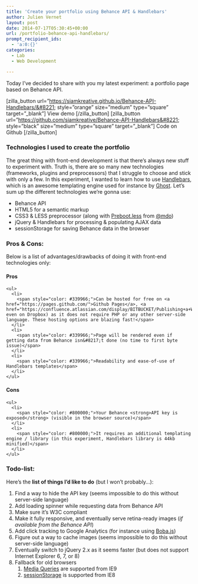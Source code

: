 ```yaml
---
title: 'Create your portfolio using Behance API & Handlebars'
author: Julien Vernet
layout: post
date: 2014-07-17T05:30:45+00:00
url: /portfolio-behance-api-handlebars/
prompt_recipient_ids:
  - 'a:0:{}'
categories:
  - Lab
  - Web Development

---
```

Today I&#8217;ve decided to share with you my latest experiment: a portfolio page based on Behance API.

\[zilla\_button url=&#8221;https://siamkreative.github.io/Behance-API-Handlebars/&#8221; style=&#8221;orange&#8221; size=&#8221;medium&#8221; type=&#8221;square&#8221; target=&#8221;\_blank&#8221;] View demo [/zilla\_button\] \[zilla\_button url=&#8221;https://github.com/siamkreative/Behance-API-Handlebars&#8221; style=&#8221;black&#8221; size=&#8221;medium&#8221; type=&#8221;square&#8221; target=&#8221;\_blank&#8221;\] Code on Github [/zilla\_button]

### Technologies I used to create the portfolio

The great thing with front-end development is that there&#8217;s always new stuff to experiment with. Truth is, there are so many new technologies (frameworks, plugins and preprocessors) that I struggle to choose and stick with only a few. In this experiment, I wanted to learn how to use [Handlebars][1], which is an awesome templating engine used for instance by [Ghost][2]. Let&#8217;s sum up the different technologies we&#8217;re gonna use:

  * Behance API
  * HTML5 for a semantic markup
  * CSS3 & LESS preprocessor (along with [Preboot.less][3] from [@mdo][4])
  * jQuery & Handlebars for processing & populating AJAX data
  * sessionStorage for saving Behance data in the browser

### Pros & Cons:

Below is a list of advantages/drawbacks of doing it with front-end technologies only:

<div class="row-fluid">
  <div class="span6 rhcol">
    <h4>
      Pros
    </h4>
    
    <ul>
      <li>
        <span style="color: #339966;">Can be hosted for free on <a href="https://pages.github.com/">Github Pages</a>, <a href="https://confluence.atlassian.com/display/BITBUCKET/Publishing+a+Website+on+Bitbucket">Bitbucket</a> (or even on Dropbox) as it does not require PHP or any other server-side language. These hosting options are blazing fast!</span>
      </li>
      <li>
        <span style="color: #339966;">Page will be rendered even if getting data from Behance isn&#8217;t done (no time to first byte issue)</span>
      </li>
      <li>
        <span style="color: #339966;">Readability and ease-of-use of Handlebars templates</span>
      </li>
    </ul>
  </div>
  
  <div class="rhcol span6">
    <h4>
      Cons
    </h4>
    
    <ul>
      <li>
        <span style="color: #800000;">Your Behance <strong>API key is exposed</strong> (visible in the browser source)</span>
      </li>
      <li>
        <span style="color: #800000;">It requires an additional templating engine / library (in this experiment, Handlebars library is 44kb minified)</span>
      </li>
    </ul>
  </div>
</div>

### Todo-list:

Here&#8217;s the **list of things I&#8217;d like to do** (but I won&#8217;t probably&#8230;):

  1. Find a way to hide the API key (seems impossible to do this without server-side language)
  2. Add loading spinner while requesting data from Behance API
  3. Make sure it&#8217;s W3C compliant
  4. Make it fully responsive, and eventually serve retina-ready images (_if available from the Behance API_)
  5. Add click tracking to Google Analytics (for instance using [Boba.js][5])
  6. Figure out a way to cache images (seems impossible to do this without server-side language)
  7. Eventually switch to jQuery 2.x as it seems faster (but does not support Internet Explorer 6, 7, or 8)
  8. Fallback for old browsers 
      1. [Media Queries][6] are supported from IE9
      2. [sessionStorage][7] is supported from IE8

 [1]: http://handlebarsjs.com/
 [2]: https://ghost.org/
 [3]: http://getpreboot.com/
 [4]: http://twitter.com/mdo
 [5]: http://boba.space150.com/
 [6]: http://caniuse.com/#feat=css-mediaqueries
 [7]: http://caniuse.com/#feat=namevalue-storage